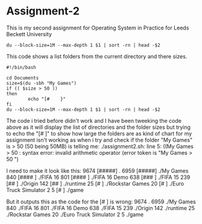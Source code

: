 # Assignment-2
This is my second assignment for Operating System in Practice for Leeds Beckett University


```
du --block-size=1M --max-depth 1 $1 | sort -rn | head -$2
```
This code shows a list folders from the current directory and there sizes.

```
#!/bin/bash

cd Documents
size=$(du -sbh "My Games")
if (( $size > 50 ))
then
        echo "[#    }"
fi
du --block-size=1M --max-depth 1 $1 | sort -rn | head -$2
```
The code i tried before didn't work and I have been tweeking the code above as it will display the list of directories and the 
folder sizes but trying to echo the "[#    ]" to show how large the folders are as kind of chart for my assignment isn't working
as when i try and check if the folder "My Games" is > 50 (50 being 50MB) is telling me:
./assignment2.sh: line 5: ((My Games > 50 : syntax error: invalid arithmetic operator (error token is "My Games > 50 ")

I need to make it look like this:
9674  [#####]  .
6959  [#####]  ./My Games
840   [#### ]  ./FIFA 16
801   [#### ]  ./FIFA 16 Demo
638   [###  ]  ./FIFA 15
239   [##   ]  ./Origin
142   [##   ]  ./runtime
25    [#    ]  ./Rockstar Games
20    [#    ]  ./Euro Truck Simulator 2
5     [#    ]  ./game

But it outputs this as the code for the [#    ] is wrong:
9674    .
6959    ./My Games
840     ./FIFA 16
801     ./FIFA 16 Demo
638     ./FIFA 15
239     ./Origin
142     ./runtime
25      ./Rockstar Games
20      ./Euro Truck Simulator 2
5       ./game





